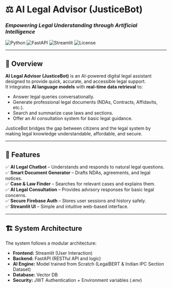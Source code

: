 # ⚖️ AI Legal Advisor (JusticeBot)
### *Empowering Legal Understanding through Artificial Intelligence*

![Python](https://img.shields.io/badge/Python-3.11-blue.svg)
![FastAPI](https://img.shields.io/badge/Framework-FastAPI-success)
![Streamlit](https://img.shields.io/badge/UI-Streamlit-orange)
![License](https://img.shields.io/badge/License-MIT-green)

---

## 📖 Overview
**AI Legal Advisor (JusticeBot)** is an AI-powered digital legal assistant designed to provide quick, accurate, and accessible legal support.  
It integrates **AI language models** with **real-time data retrieval** to:
- Answer legal queries conversationally.
- Generate professional legal documents (NDAs, Contracts, Affidavits, etc.).
- Search and summarize case laws and sections.
- Offer an AI consultation system for basic legal guidance.

JusticeBot bridges the gap between citizens and the legal system by making legal knowledge understandable, affordable, and secure.

---

## 🧩 Features
✅ **AI Legal Chatbot** – Understands and responds to natural legal questions.  
✅ **Smart Document Generator** – Drafts NDAs, agreements, and legal notices.  
✅ **Case & Law Finder** – Searches for relevant cases and explains them.  
✅ **AI Legal Consultation** – Provides advisory responses for basic legal concerns.  
✅ **Secure Firebase Auth** – Stores user sessions and history safely.  
✅ **Streamlit UI** – Simple and intuitive web-based interface.

---

## 🏗️ System Architecture
The system follows a modular architecture:

- **Frontend:** Streamlit (User Interaction)  
- **Backend:** FastAPI (RESTful API and logic)  
- **AI Engine:** Model trained from Scratch (LegalBERT & Indian IPC Section Dataset)
- **Database:** Vector DB 
- **Security:** JWT Authentication + Environment variables (.env)
